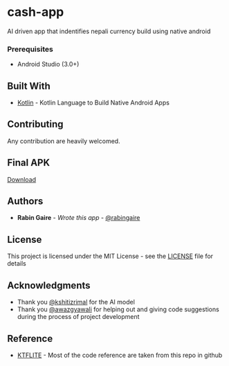 # cash-app
AI driven app that indentifies nepali currency build using native android

### Prerequisites
* Android Studio (3.0+)

## Built With

* [Kotlin](https://kotlinlang.org/) - Kotlin Language to Build Native Android Apps

## Contributing
Any contribution are heavily welcomed.

## Final APK
[Download](https://play.google.com/store/apps/details?id=np.com.intelaid.cash&hl=en)

## Authors

* **Rabin Gaire** - *Wrote this app* - [@rabingaire](https://github.com/rabingaire)

## License
This project is licensed under the MIT License - see the [LICENSE](LICENSE) file for details

## Acknowledgments

* Thank you [@kshitizrimal](https://github.com/kshitizrimal) for the AI model
* Thank you [@awazgyawali](https://github.com/awazgyawali) for helping out and giving code suggestions during the process of project development

## Reference
* [KTFLITE](https://github.com/eddywm/KTFLITE) - Most of the code reference are taken from this repo in github

